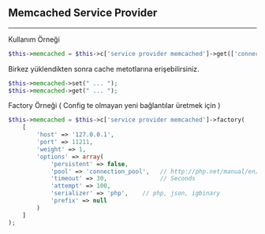 
## Memcached Service Provider

------

Kullanım Örneği

```php
$this->memcached = $this->c['service provider memcached']->get(['connection' => 'default']);
```

Birkez yüklendikten sonra cache metotlarına erişebilirsiniz.

```php
$this->memcached->set(" ... ");
$this->memcached->get(" ... ");
```

Factory Örneği ( Config te olmayan yeni bağlantılar üretmek için )

```php
$this->memcached = $this->c['service provider memcached']->factory( 
    [
        'host' => '127.0.0.1',
        'port' => 11211,
        'weight' => 1,
        'options' => array(
            'persistent' => false,
            'pool' => 'connection_pool',   // http://php.net/manual/en/memcached.construct.php
            'timeout' => 30,               // Seconds
            'attempt' => 100,
            'serializer' => 'php',    // php, json, igbinary
            'prefix' => null
        )
    ]
);
```
